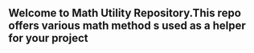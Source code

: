 
## Welcome to Math Utility Repository.This repo offers various math method s used as a helper for your project
